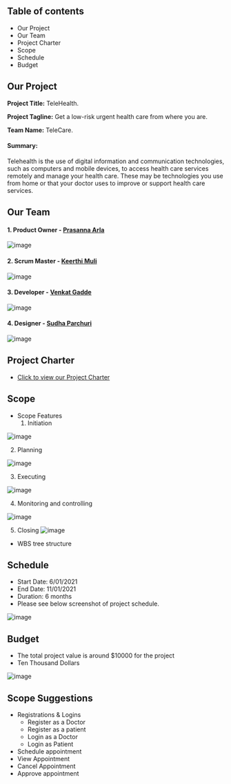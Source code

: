 ## Table of contents ##
- Our Project
- Our Team
- Project Charter
- Scope
- Schedule
- Budget


## Our Project ##
**Project Title:** TeleHealth.

**Project Tagline:** Get a low-risk urgent health care from where you are.

**Team Name:** TeleCare.

#### Summary: ####
Telehealth is the use of digital information and communication technologies, such as computers and mobile devices, to access health care services remotely and manage your health care. These may be technologies you use from home or that your doctor uses to improve or support health care services.


## Our Team ##
#### 1. Product Owner - [Prasanna Arla](https://github.com/PRASANNAARLA) ###

![image](https://user-images.githubusercontent.com/77706824/119590803-1849c380-bd9b-11eb-92b5-20b18b57aea7.png)


#### 2. Scrum Master - [Keerthi Muli](https://github.com/KeerthiMuli) ####

![image](https://user-images.githubusercontent.com/77706824/119589651-db7ccd00-bd98-11eb-9c73-8d76f13c5fb1.png)


#### 3. Developer - [Venkat Gadde](https://github.com/VenkatGadde9999/) ####


![image](https://user-images.githubusercontent.com/77706824/119590080-b8065200-bd99-11eb-96f8-fbcebf37dcc3.png)

#### 4. Designer - [Sudha Parchuri](https://github.com/SudhaP10/) ####


![image](https://user-images.githubusercontent.com/84041794/119570377-a4e18b00-bd75-11eb-9fb6-dce8bf2a22d1.png)

## Project Charter ##
* [Click to view our Project Charter](Markdown/Charter.md)


## Scope ##

- Scope Features
  1. Initiation

![image](https://user-images.githubusercontent.com/77841883/119717821-cc4b5d00-be34-11eb-9011-20d5b3091fa5.png)

  2. Planning

![image](https://user-images.githubusercontent.com/77841883/119717894-e4bb7780-be34-11eb-84de-a65e67a54253.png)

  3. Executing

![image](https://user-images.githubusercontent.com/77841883/119718159-38c65c00-be35-11eb-8905-fa2d5588e472.png)

  4. Monitoring and controlling

![image](https://user-images.githubusercontent.com/77841883/119718226-4ed41c80-be35-11eb-91a5-345787b523fc.png)

  5. Closing
  ![image](https://user-images.githubusercontent.com/77841883/119718310-64494680-be35-11eb-839b-73a0c42a7871.png)

- WBS tree structure


## Schedule ##
- Start Date: 6/01/2021
- End Date: 11/01/2021
- Duration: 6 months
- Please see below screenshot of project schedule.

![image](https://user-images.githubusercontent.com/84041794/119720730-f4848d00-be2f-11eb-9750-144561e2391a.png)



## Budget ##

- The total project value is around $10000 for the project
- Ten Thousand Dollars

![image](https://user-images.githubusercontent.com/77706824/119719319-43c9be00-be2e-11eb-8234-ddb06750ebab.png)


## Scope Suggestions ##
  - Registrations & Logins
    - Register as a Doctor
    - Register as a patient
    - Login as a Doctor
    - Login as Patient
  - Schedule appointment
  - View Appointment
  - Cancel Appointment
  - Approve appointment
